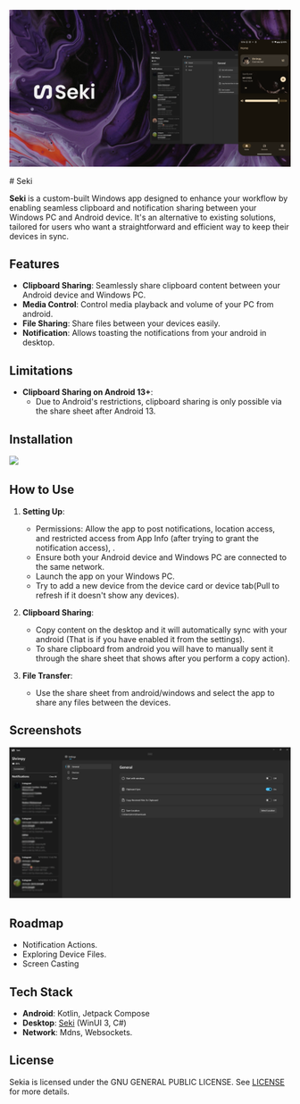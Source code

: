 <p align="center">
  <img alt="Files hero image" src="./.github/readme-images/ReadmeHero.png" />
</p>
# Seki

**Seki** is a custom-built Windows app designed to enhance your workflow by enabling seamless clipboard and notification sharing between your Windows PC and Android device. It's an alternative to existing solutions, tailored for users who want a straightforward and efficient way to keep their devices in sync.
## Features

- **Clipboard Sharing**: Seamlessly share clipboard content between your Android device and Windows PC.
- **Media Control**: Control media playback and volume of your PC from android. 
- **File Sharing**: Share files between your devices easily.
- **Notification**: Allows toasting the notifications from your android in desktop.

## Limitations

- **Clipboard Sharing on Android 13+**:
    - Due to Android's restrictions, clipboard sharing is only possible via the share sheet after Android 13.
## Installation

<p align="left">
  <!-- Store Badge -->
  <a style="text-decoration:none" href="https://apps.microsoft.com/detail/9PJV6D1JPG0H?launch=true&mode=full">
    <picture>
      <source media="(prefers-color-scheme: light)" srcset="./readme-images/StoreBadge-dark.png" width="220" />
      <img src="./readme-images/StoreBadge-light.png" width="220" />
  </picture></a>
</p>

## How to Use

1. **Setting Up**:
    - Permissions: Allow the app to post notifications, location access, and restricted access from App Info (after trying to grant the notification access), .
    - Ensure both your Android device and Windows PC are connected to the same network.
    - Launch the app on your Windows PC.
    - Try to add a new device from the device card or device tab(Pull to refresh if it doesn't show any devices).

2. **Clipboard Sharing**:
    - Copy content on the desktop and it will automatically sync with your android (That is if you have enabled it from the settings).
    - To share clipboard from android you will have to manually sent it through the share sheet that shows after you perform a copy action).
3. **File Transfer**:
    - Use the share sheet from android/windows and select the app to share any files between the devices. 


## Screenshots

<p align="center">
  <img alt="Files hero image" src="./.github/readme-images/Screenshot.png" />
</p>

## Roadmap

- Notification Actions.
- Exploring Device Files.
- Screen Casting

## Tech Stack

- **Android**: Kotlin, Jetpack Compose
- **Desktop**: [Seki](https://github.com/shrimqy/Seki) (WinUI 3, C#)
- **Network**: Mdns, Websockets. 
## License

Sekia is licensed under the  GNU GENERAL PUBLIC LICENSE. See [LICENSE](https://github.com/shrimqy/Sekia/blob/master/LICENSE) for more details.
